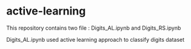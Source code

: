 # active-learning

This repository contains two file : Digits_AL.ipynb and Digits_RS.ipynb

Digits_AL.ipynb used active learning approach to classify digits dataset
